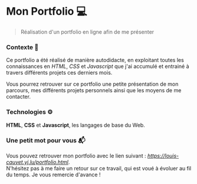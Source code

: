 # Mon Portfolio  💻

> Réalisation d'un portfolio en ligne afin de me présenter

### Contexte 💬

Ce portfolio a été réalisé de manière autodidacte, en exploitant toutes les connaissances en *HTML*, *CSS* et *Javascript* que j'ai accumulé et entrainé à travers différents projets ces derniers mois.

Vous pourrez retrouver sur ce portfolio une petite présentation de mon parcours, mes différents projets personnels ainsi que les moyens de me contacter.


### Technologies ⚙️
**HTML**, **CSS** et **Javascript**, les langages de base du Web.

### Une petit  mot pour vous :mailbox_with_mail:
Vous pouvez retrouver mon portfolio avec le lien suivant : *https://louis-cauvet.yj.lu/portfolio.html*.  
N'hésitez pas à me faire un retour sur ce travail, qui est voué à évoluer au fil du temps. Je vous remercie d'avance !
